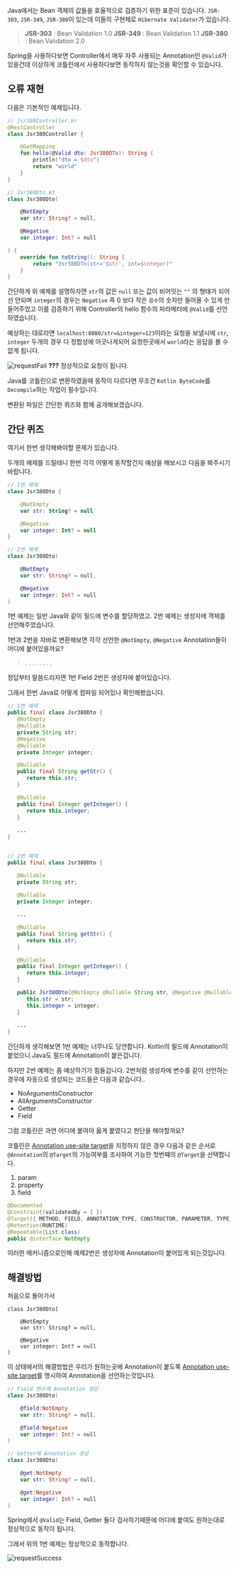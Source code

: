 Java에서는 Bean 객체의 값들을 효율적으로 검증하기 위한 표준이 있습니다.
`JSR-303`, `JSR-349`, `JSR-380`이 있는데 이들의 구현체로 `Hibernate Validator`가 있습니다.

> **JSR-303** : Bean Validation 1.0
> **JSR-349** : Bean Validation 1.1
> **JSR-380** : Bean Validation 2.0

Spring을 사용하다보면 Controller에서 매우 자주 사용되는 Annotation인 `@Valid`가 있을건데 이상하게 코틀린에서 사용하다보면 동작하지 않는것을 확인할 수 있습니다.

## 오류 재현
다음은 기본적인 예제입니다.

``` kotlin
// Jsr380Controller.kr
@RestController
class Jsr380Controller {

    @GetMapping
    fun hello(@Valid dto: Jsr380DTo): String {
        println("dto = $dto")
        return "world"
    }
}

// Jsr380Dto.kt
class Jsr380Dto(

    @NotEmpty
    var str: String? = null,

    @Negative
    var integer: Int? = null

) {
    override fun toString(): String {
        return "Jsr380DTo(str='$str', int=$integer)"
    }
}
```
간단하게 위 예제를 설명하자면 `str`의 값은 `null` 또는 값이 비어잇는 `""` 의 형태가 되어선 안되며 `integer`의 경우는 `Negative` 즉 0 보다 작은 `음수`의 숫자만 들어올 수 있게 만들어주었고 이를 검증하기 위해 Controller의 hello 함수의 파라메터에 `@Valid`를 선언하였습니다.

예상하는 대로라면 `localhost:8080/str=&integer=123`이라는 요청을 보낼시에 `str`, `integer` 두개의 경우 다 정합성에 어긋나게되어 요청한곳에서 `world`라는 응답을 볼 수 없게 됩니다.

![requestFail](../asset/kotlin/jsr380/requestFail.png)
**???**
정상적으로 요청이 됩니다.

Java를 코틀린으로 변환하였을때 동작이 다르다면 무조건 `Kotlin ByteCode`를 `Decompile`하는 작업이 필수입니다.

변환된 파일은 간단한 퀴즈와 함께 공개해보겠습니다.




## 간단 퀴즈
여기서 한번 생각해봐야할 문제가 있습니다.

두개의 예제를 드릴테니 한번 각각 어떻게 동작할건지 예상을 해보시고 다음을 봐주시기 바랍니다.
``` kotlin
// 1번 예제
class Jsr380Dto {

    @NotEmpty
    var str: String? = null

    @Negative
    var integer: Int? = null
}

// 2번 예제
class Jsr380Dto(

    @NotEmpty
    var str: String? = null,

    @Negative
    var integer: Int? = null
)

```
1번 예제는 일반 Java와 같이 필드에 변수를 할당하였고.
2번 예제는 생성자에 객체를 선언해주었습니다.

1번과 2번을 자바로 변환해보면 각각 선언한 `@NotEmpty`, `@Negative` Annotation들이 어디에 붙어있을까요? 

> .
> .
> .
> .
> .
> .
> .
> .

정답부터 말씀드리자면 1번 Field 2번은 생성자에 붙어있습니다.

그래서 한번 Java로 어떻게 컴파일 되어있나 확인해봤습니다.

``` java 
// 1번 예제
public final class Jsr380Dto {
   @NotEmpty
   @Nullable
   private String str;
   @Negative
   @Nullable
   private Integer integer;

   @Nullable
   public final String getStr() {
      return this.str;
   }

   @Nullable
   public final Integer getInteger() {
      return this.integer;
   }
   
   ...
}


// 2번 예제 
public final class Jsr380Dto {

   @Nullable
   private String str;
   
   @Nullable
   private Integer integer;

   ... 

   @Nullable
   public final String getStr() {
      return this.str;
   }

   @Nullable
   public final Integer getInteger() {
      return this.integer;
   }

   public Jsr380Dto(@NotEmpty @Nullable String str, @Negative @Nullable Integer integer) {
      this.str = str;
      this.integer = integer;
   }
   
   ...
}
```
간단하게 생각해보면 1번 예제는 너무나도 당연합니다.
Kotlin의 필드에 Annotation이 붙었으니 Java도 필드에 Annotation이 붙은겁니다.

하지만 2번 예제는 좀 예상하기가 힘들겁니다.
2번처럼 생성자에 변수를 같이 선언하는 경우에 자동으로 생성되는 코드들은 다음과 같습니다..
- NoArgumentsConstructor
- AllArgumentsConstructor
- Getter
- Field

그럼 코틀린은 과연 어디에 붙여야 옳게 붙였다고 판단을 해야할까요?

코틀린은 [Annotation use-site target](https://kotlinlang.org/docs/reference/annotations.html#annotation-use-site-targets)을 지정하지 않은 경우 다음과 같은 순서로 `@Annotation`의 `@Target`의 가능여부를 조사하여 가능한 첫번쨰의 `@Target`을 선택합니다.

1. param
2. property
3. field


``` java 
@Documented
@Constraint(validatedBy = { })
@Target({ METHOD, FIELD, ANNOTATION_TYPE, CONSTRUCTOR, PARAMETER, TYPE_USE })
@Retention(RUNTIME)
@Repeatable(List.class)
public @interface NotEmpty
```
이러한 메커니즘으로인해 예제2번은 생성자에 Annotation이 붙어있게 되는것입니다.

## 해결방법
처음으로 돌아가서 
```
class Jsr380Dto(

    @NotEmpty
    var str: String? = null,

    @Negative
    var integer: Int? = null
)
```
이 상태에서의 해결방법은 우리가 원하는곳에 Annotation이 붙도록 [Annotation use-site target](https://kotlinlang.org/docs/reference/annotations.html#annotation-use-site-targets)를 명시하여 Annotation을 선언하는것입니다.

``` kotlin 
// Field 변수에 Annotation 생성
class Jsr380Dto(

    @field:NotEmpty
    var str: String? = null,

    @field:Negative
    var integer: Int? = null
)

// Getter에 Annotation 생성
class Jsr380Dto(

    @get:NotEmpty
    var str: String? = null,

    @get:Negative
    var integer: Int? = null
)
```
Spring에서 `@Valid`는 Field, Getter 둘다 검사하기때문에 어디에 붙여도 원하는대로 정상적으로 동작이 됩니다. 

그래서 위의 1번 예제는 정상적으로 동작합니다.

![requestSuccess](../asset/kotlin/jsr380/requestSuccess.png)
